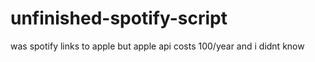 # unfinished-spotify-script
was spotify links to apple but apple api costs 100/year and i didnt know
